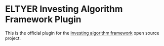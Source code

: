 # ELTYER Investing Algorithm Framework Plugin
This is the official plugin for the [investing algorithm framework](https://investing-algorithm-framework.com) open source project.

